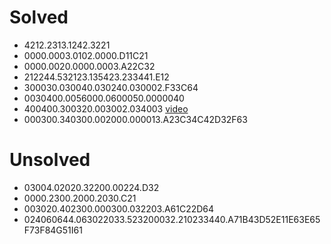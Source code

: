 # Solved
- 4212.2313.1242.3221
- 0000.0003.0102.0000.D11C21
- 0000.0020.0000.0003.A22C32
- 212244.532123.135423.233441.E12
- 300030.030040.030240.030002.F33C64
- 0030400.0056000.0600050.0000040
- 400400.300320.003002.034003 [video](https://www.youtube.com/watch?v=wyjEfEC9hSo)
- 000300.340300.002000.000013.A23C34C42D32F63

# Unsolved
- 03004.02020.32200.00224.D32
- 0000.2300.2000.2030.C21
- 003020.402300.000300.032203.A61C22D64
- 024060644.063022033.523200032.210233440.A71B43D52E11E63E65F73F84G51I61